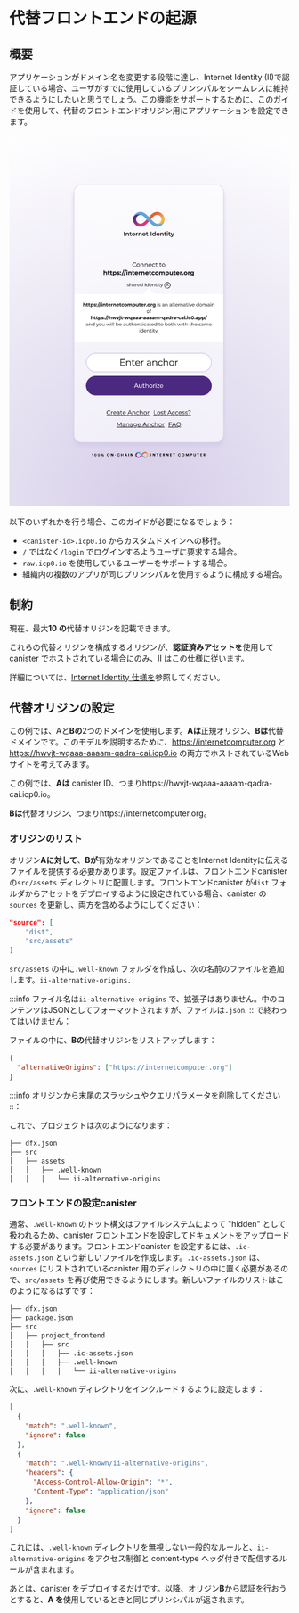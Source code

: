 # 代替フロントエンドの起源

## 概要

アプリケーションがドメイン名を変更する段階に達し、Internet Identity (II)で認証している場合、ユーザがすでに使用しているプリンシパルをシームレスに維持できるようにしたいと思うでしょう。この機能をサポートするために、このガイドを使用して、代替のフロントエンドオリジン用にアプリケーションを設定できます。

![End Result](../_attachments/alternative-origins.png)

以下のいずれかを行う場合、このガイドが必要になるでしょう：

- `<canister-id>.icp0.io` からカスタムドメインへの移行。
- `/` ではなく`/login` でログインするようユーザに要求する場合。
- `raw.icp0.io` を使用しているユーザーをサポートする場合。
- 組織内の複数のアプリが同じプリンシパルを使用するように構成する場合。

## 制約

現在、最大**10 の**代替オリジンを記載できます。

これらの代替オリジンを構成するオリジンが、**認証済みアセットを**使用してcanister でホストされている場合にのみ、II はこの仕様に従います。

詳細については、[Internet Identity 仕様を](https://github.com/dfinity/internet-identity/blob/main/docs/ii-spec.md#alternative-frontend-origins)参照してください。

## 代替オリジンの設定

この例では、Aと**Bの**2つのドメインを使用します。**Aは**正規オリジン、**Bは**代替ドメインです。このモデルを説明するために、https://internetcomputer.org と https://hwvjt-wqaaa-aaaam-qadra-cai.icp0.io の両方でホストされているWebサイトを考えてみます。

この例では、**Aは** canister ID、つまりhttps://hwvjt-wqaaa-aaaam-qadra-cai.icp0.io。

**Bは**代替オリジン、つまりhttps://internetcomputer.org。

### オリジンのリスト

オリジン**Aに対して**、**Bが**有効なオリジンであることをInternet Identityに伝えるファイルを提供する必要があります。設定ファイルは、フロントエンドcanister の`src/assets` ディレクトリに配置します。フロントエンドcanister が`dist` フォルダからアセットをデプロイするように設定されている場合、canister の`sources` を更新し、両方を含めるようにしてください：

``` json
"source": [
    "dist",
    "src/assets"
]
```

`src/assets` の中に`.well-known` フォルダを作成し、次の名前のファイルを追加します。`ii-alternative-origins.`

:::info
ファイル名は`ii-alternative-origins` で、拡張子はありません。中のコンテンツはJSONとしてフォーマットされますが、ファイルは`.json`.
:: で終わってはいけません：

ファイルの中に、**Bの**代替オリジンをリストアップします：

``` json
{
  "alternativeOrigins": ["https://internetcomputer.org"]
}
```

:::info
オリジンから末尾のスラッシュやクエリパラメータを削除してください
::：

これで、プロジェクトは次のようになります：

    ├── dfx.json
    ├── src
    │   ├── assets
    │   │   ├── .well-known
    │   │   │   └── ii-alternative-origins

### フロントエンドの設定canister

通常、`.well-known` のドット構文はファイルシステムによって "hidden" として扱われるため、canister フロントエンドを設定してドキュメントをアップロードする必要があります。フロントエンドcanister を設定するには、`.ic-assets.json` という新しいファイルを作成します。`.ic-assets.json` は、`sources` にリストされているcanister 用のディレクトリの中に置く必要があるので、`src/assets` を再び使用できるようにします。新しいファイルのリストはこのようになるはずです：

    ├── dfx.json
    ├── package.json
    ├── src
    │   ├── project_frontend
    │   │   ├── src
    │   │   │   ├── .ic-assets.json
    │   │   │   ├── .well-known
    │   │   │   │   └── ii-alternative-origins

次に、`.well-known` ディレクトリをインクルードするように設定します：

``` json
[
  {
    "match": ".well-known",
    "ignore": false
  },
  {
    "match": ".well-known/ii-alternative-origins",
    "headers": {
      "Access-Control-Allow-Origin": "*",
      "Content-Type": "application/json"
    },
    "ignore": false
  }
]
```

これには、`.well-known` ディレクトリを無視しない一般的なルールと、`ii-alternative-origins` をアクセス制御と content-type ヘッダ付きで配信するルールが含まれます。

あとは、canister をデプロイするだけです。以降、オリジン**B**から認証を行おうとすると、**A を**使用しているときと同じプリンシパルが返されます。

<!---
# Alternative frontend origins

## Overview
If your application has reached the stage where you want to change domain names, and you have been authenticating with Internet Identity (II), you will want to make sure that your users can seamlessly keep the same principals they have already been using. To support this functionality, you can configure your application for alternative frontend origins using this guide.

![End Result](../_attachments/alternative-origins.png)

You may need this guide if you are doing any of the following:

- Moving from `<canister-id>.icp0.io` to a custom domain.
- Asking users to login at `/login` instead of `/`.
- Supporting users using `raw.icp0.io`.
- Configuring multiple apps in your organization to use the same principals.

## Constraints

Currently, a maximum of **10** alternative origins can be listed.

II will only follow this specification when the origin configuring these alternatives is hosted on a canister using **certified assets**.

For more information, see the [Internet Identity specification](https://github.com/dfinity/internet-identity/blob/main/docs/ii-spec.md#alternative-frontend-origins).

## Configuring alternative origins

For this example, we will have two domains, **A** and **B**. **A** will be the canonical origin, and **B** will be the alternative domain. To help illustrate this model, consider this website, which is hosted both at https://internetcomputer.org and https://hwvjt-wqaaa-aaaam-qadra-cai.icp0.io.

In this example, **A** would be the canister ID, or https://hwvjt-wqaaa-aaaam-qadra-cai.icp0.io.

**B** would be the alternative origin, or https://internetcomputer.org.

### Listing origins

For origin **A**, you will need to provide a file that tells Internet Identity that **B** is a valid origin. We'll be placing the config files in `src/assets` directory of your frontend canister. If your frontend canister is currently configured to deploy assets from a `dist` folder, make sure to update the `sources` for your canister to include both:

```json
"source": [
    "dist",
    "src/assets"
]
```

Inside of `src/assets`, create a `.well-known` folder, and add a file named `ii-alternative-origins.`

:::info
The file needs to exactly be named `ii-alternative-origins`, with no file extension. The content inside will be formatted as JSON, but the file should not end with `.json`.
:::

Inside of the file, list your alternative origin for **B**. It will look something like this:

```json
{
  "alternativeOrigins": ["https://internetcomputer.org"]
}
```

:::info
Make sure that you remove any trailing slash or query parameters from the origin
:::

Now, your project should look something like this:

```
├── dfx.json
├── src
│   ├── assets
│   │   ├── .well-known
│   │   │   └── ii-alternative-origins
```

### Configuring your frontend canister

Because the dot syntax in `.well-known` ordinarily will be treated as "hidden" by the file system, the frontend canister will need to be configured to upload your document. To configure the frontend canister, create a new file, `.ic-assets.json`. `.ic-assets.json` needs to be placed inside a directory listed in `sources` for your canister, so we can use `src/assets` again. Your new list of files should look like this:

```
├── dfx.json
├── package.json
├── src
│   ├── project_frontend
│   │   ├── src
│   │   │   ├── .ic-assets.json
│   │   │   ├── .well-known
│   │   │   │   └── ii-alternative-origins
```

Then, configure the `.well-known` directory to be included, with:

```json
[
  {
    "match": ".well-known",
    "ignore": false
  },
  {
    "match": ".well-known/ii-alternative-origins",
    "headers": {
      "Access-Control-Allow-Origin": "*",
      "Content-Type": "application/json"
    },
    "ignore": false
  }
]
```

This includes a general rule to not ignore the `.well-known` directory, and rules to deliver the `ii-alternative-origins` with access control and content-type headers.

Then, all you need to do is deploy your canister. When you attempt to authenticate from origin **B** from then on, you will get back the same principal you get while using **A**.

-->
